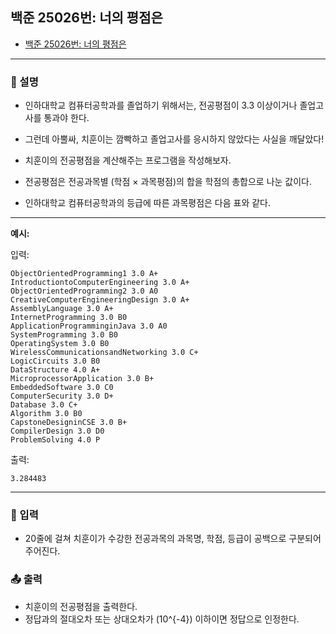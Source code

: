 ## 백준 25026번: 너의 평점은

- [백준 25026번: 너의 평점은](https://www.acmicpc.net/problem/25026)

---

### 📖 설명

- 인하대학교 컴퓨터공학과를 졸업하기 위해서는, 전공평점이 3.3 이상이거나 졸업고사를 통과야 한다.
- 그런데 아뿔싸, 치훈이는 깜빡하고 졸업고사를 응시하지 않았다는 사실을 깨달았다!

- 치훈이의 전공평점을 계산해주는 프로그램을 작성해보자.
- 전공평점은 전공과목별 (학점 × 과목평점)의 합을 학점의 총합으로 나눈 값이다.
- 인하대학교 컴퓨터공학과의 등급에 따른 과목평점은 다음 표와 같다.

---

**예시:**

입력:

```
ObjectOrientedProgramming1 3.0 A+
IntroductiontoComputerEngineering 3.0 A+
ObjectOrientedProgramming2 3.0 A0
CreativeComputerEngineeringDesign 3.0 A+
AssemblyLanguage 3.0 A+
InternetProgramming 3.0 B0
ApplicationProgramminginJava 3.0 A0
SystemProgramming 3.0 B0
OperatingSystem 3.0 B0
WirelessCommunicationsandNetworking 3.0 C+
LogicCircuits 3.0 B0
DataStructure 4.0 A+
MicroprocessorApplication 3.0 B+
EmbeddedSoftware 3.0 C0
ComputerSecurity 3.0 D+
Database 3.0 C+
Algorithm 3.0 B0
CapstoneDesigninCSE 3.0 B+
CompilerDesign 3.0 D0
ProblemSolving 4.0 P
```

출력:

```
3.284483
```

---

### 📝 입력

- 20줄에 걸쳐 치훈이가 수강한 전공과목의 과목명, 학점, 등급이 공백으로 구분되어 주어진다.

### 📤 출력

- 치훈이의 전공평점을 출력한다.
- 정답과의 절대오차 또는 상대오차가 \(10^{-4}\) 이하이면 정답으로 인정한다.
